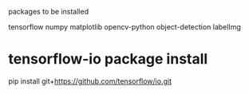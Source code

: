 packages to be installed

tensorflow
numpy
matplotlib
opencv-python
object-detection
labelImg






# tensorflow-io package install

pip install git+https://github.com/tensorflow/io.git
